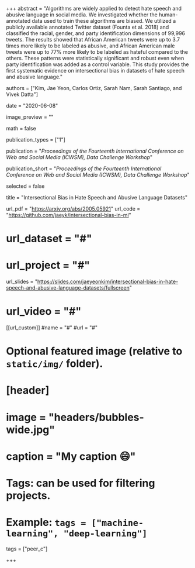 +++
abstract = "Algorithms are widely applied to detect hate speech and abusive language in social media. We investigated whether the human-annotated data used to train these algorithms are biased. We utilized a publicly available annotated Twitter dataset (Founta et al. 2018) and classified the racial, gender, and party identification dimensions of 99,996 tweets. The results showed that African American tweets were up to 3.7 times more likely to be labeled as abusive, and African American male tweets were up to 77% more likely to be labeled as hateful compared to the others. These patterns were statistically significant and robust even when party identification was added as a control variable. This study provides the first systematic evidence on intersectional bias in datasets of hate speech and abusive language."

authors = ["Kim, Jae Yeon, Carlos Ortiz, Sarah Nam, Sarah Santiago, and Vivek Datta"]

date = "2020-06-08"

image_preview = ""

math = false

publication_types = ["1"]

publication = "*Proceedings of the Fourteenth International Conference on Web and Social Media (ICWSM), Data Challenge Workshop*"

publication_short = "*Proceedings of the Fourteenth International Conference on Web and Social Media (ICWSM), Data Challenge Workshop*"

selected = false

title = "Intersectional Bias in Hate Speech and Abusive Language Datasets"

url_pdf = "https://arxiv.org/abs/2005.05921"
url_code = "https://github.com/jaeyk/intersectional-bias-in-ml"
# url_dataset = "#"
# url_project = "#"
url_slides = "https://slides.com/jaeyeonkim/intersectional-bias-in-hate-speech-and-abusive-language-datasets/fullscreen"
# url_video = "#"

[[url_custom]]
#name = "#"
#url = "#"

# Optional featured image (relative to `static/img/` folder).
# [header]
# image = "headers/bubbles-wide.jpg"
# caption = "My caption :smile:"

# Tags: can be used for filtering projects.
# Example: `tags = ["machine-learning", "deep-learning"]`
tags = ["peer_c"]

+++

<!-- More detail can easily be written here using *Markdown* and $\rm \LaTeX$ math code. -->
